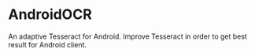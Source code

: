 AndroidOCR
==========

An adaptive Tesseract for Android. 
Improve Tesseract in order to get best result for Android client.
